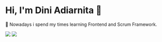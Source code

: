 # Hi, I'm Dini Adiarnita 👋


🌱 Nowadays i spend my times learning Frontend and Scrum Framework.

<img src="https://github-readme-stats.vercel.app/api?username=DiniAdiarnita&show_icons=true&theme=radical">
<img src="https://github-readme-stats.vercel.app/api/top-langs/?username=DiniAdiarnita&layout=compact&theme=radical">
